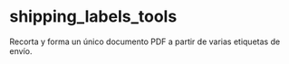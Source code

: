 # shipping_labels_tools
Recorta y forma un único documento PDF a partir de varias etiquetas de envío.

